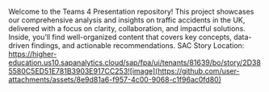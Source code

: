 Welcome to the Teams 4 Presentation repository! This project showcases our comprehensive analysis and insights on traffic accidents in the UK, delivered with a focus on clarity, collaboration, and impactful solutions. Inside, you’ll find well-organized content that covers key concepts, data-driven findings, and actionable recommendations. 
SAC Story Location: https://higher-education.us10.sapanalytics.cloud/sap/fpa/ui/tenants/81639/bo/story/2D385580C5ED51E781B3903E917CC253![image](https://github.com/user-attachments/assets/8e9d81a6-f957-4c00-9068-c1f96ac0fd80)
